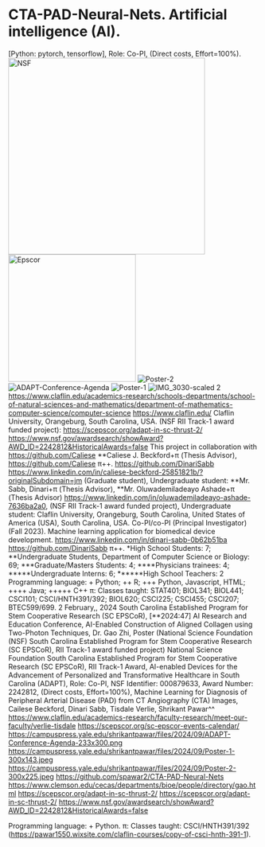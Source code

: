 # CTA-PAD-Neural-Nets. Artificial intelligence (AI).
[Python: pytorch, tensorflow], Role: Co-PI, (Direct costs, Effort=100%).
<img width="395" alt="NSF" src="https://github.com/spawar2/CTA-PAD-Neural-Nets/assets/25118302/a993a0fb-b851-49dd-9e56-cb499f91012c">
<img width="256" alt="Epscor" src="https://github.com/spawar2/CTA-PAD-Neural-Nets/assets/25118302/687b7f15-5184-425b-bb7d-6102fbc5a51a">
![Poster-2](https://github.com/user-attachments/assets/354fe9d4-8922-44d6-a2f0-2090f0bf7b46)
![ADAPT-Conference-Agenda](https://github.com/user-attachments/assets/50192df8-1fd7-4f92-b9f9-62ac54d75c54)
![Poster-1](https://github.com/user-attachments/assets/9e2729d3-79e6-4629-a752-ae1080b065f5)
![IMG_3030-scaled 2](https://github.com/user-attachments/assets/3bf72f52-5681-4911-8fac-1796e69246ed)
https://www.claflin.edu/academics-research/schools-departments/school-of-natural-sciences-and-mathematics/department-of-mathematics-computer-science/computer-science
https://www.claflin.edu/ Claflin University, Orangeburg, South Carolina, USA.
(NSF RII Track-1 award funded project): https://scepscor.org/adapt-in-sc-thrust-2/
https://www.nsf.gov/awardsearch/showAward?AWD_ID=2242812&HistoricalAwards=false
This project in collaboration with https://github.com/Caliese **Caliese J. Beckford+π (Thesis Advisor), https://github.com/Caliese π​++.
https://github.com/DinariSabb https://www.linkedin.com/in/caliese-beckford-25851821b/?originalSubdomain=jm (Graduate student), Undergraduate student: **Mr. Sabb, Dinari+π (Thesis Advisor),  **Mr. Oluwademiladeayo Ashade+π (Thesis Advisor)
https://www.linkedin.com/in/oluwademiladeayo-ashade-7636ba2a0, (NSF RII Track-1 award funded project), Undergraduate student: Claflin University, Orangeburg, South Carolina, United States of America (USA), South Carolina, USA. Co-PI/co-PI (Principal Investigator) (Fall 2023). Machine learning application for biomedical device development. https://www.linkedin.com/in/dinari-sabb-0b62b51ba https://github.com/DinariSabb π​++.
*High School Students: 7; **Undergraduate Students, Department of Computer Science or Biology: 69; ***Graduate/Masters Students: 4; ****Physicians trainees: 4; *****Undergraduate Interns: 6; ******High School Teachers: 2
Programming language: + Python; ++ R; +++ Python, Javascript, HTML; ++++ Java; +++++ C++
π: Classes taught: STAT401; BIOL341; BIOL441; CSCI101; CSCI/HNTH391/392; BIOL620; CSCI225; CSCI455; CSCI207; BTEC599/699.
2 February,, 2024 South Carolina Established Program for Stem Cooperative Research (SC EPSCoR), [**2024:47] AI Research and Education Conference, AI-Enabled Construction of Aligned Collagen using Two-Photon Techniques, Dr. Gao Zhi, Poster (National Science Foundation (NSF) South Carolina Established Program for Stem Cooperative Research (SC EPSCoR), RII Track-1 award funded project) National Science Foundation South Carolina Established Program for Stem Cooperative Research (SC EPSCoR), RII Track-1 Award, AI-enabled Devices for the Advancement of Personalized and Transformative Healthcare in South Carolina (ADAPT), Role: Co-PI, NSF Identifier: 000879633, Award Number: 2242812,  (Direct costs, Effort=100%), Machine Learning for Diagnosis of Peripheral Arterial Disease (PAD) from CT Angiography (CTA) Images, Cailese Beckford, Dinari Sabb, Tisdale Verlie, Shrikant Pawar^^ https://www.claflin.edu/academics-research/faculty-research/meet-our-faculty/verlie-tisdale https://scepscor.org/sc-epscor-events-calendar/ https://campuspress.yale.edu/shrikantpawar/files/2024/09/ADAPT-Conference-Agenda-233x300.png https://campuspress.yale.edu/shrikantpawar/files/2024/09/Poster-1-300x143.jpeg https://campuspress.yale.edu/shrikantpawar/files/2024/09/Poster-2-300x225.jpeg https://github.com/spawar2/CTA-PAD-Neural-Nets https://www.clemson.edu/cecas/departments/bioe/people/directory/gao.html https://scepscor.org/adapt-in-sc-thrust-2/ https://scepscor.org/adapt-in-sc-thrust-2/ https://www.nsf.gov/awardsearch/showAward?AWD_ID=2242812&HistoricalAwards=false

Programming language: + Python.
π: Classes taught: CSCI/HNTH391/392 (https://pawar1550.wixsite.com/claflin-courses/copy-of-csci-hnth-391-1).
